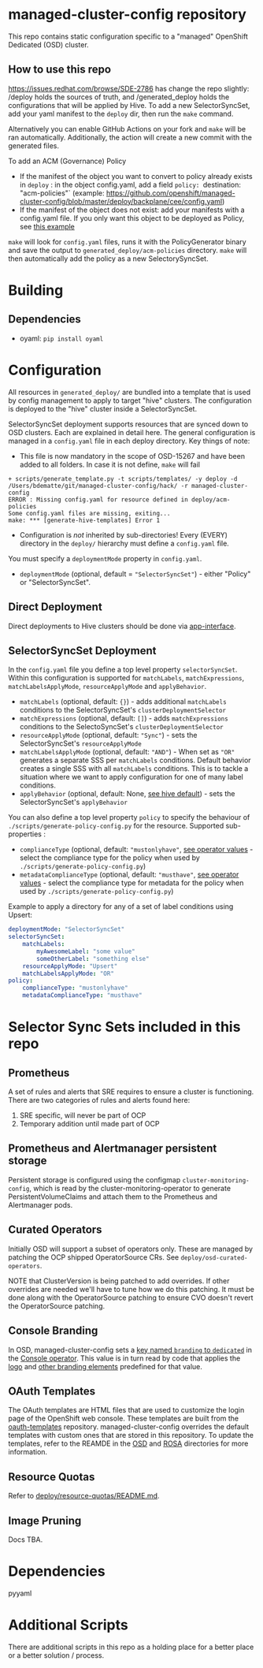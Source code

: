 # managed-cluster-config repository

This repo contains static configuration specific to a "managed" OpenShift Dedicated (OSD) cluster.
## How to use this repo
https://issues.redhat.com/browse/SDE-2786 has change the repo slightly: /deploy holds the sources of truth, and /generated_deploy holds the configurations that will be applied by Hive.
To add a new SelectorSyncSet, add your yaml manifest to the `deploy` dir, then run the `make` command.

Alternatively you can enable GitHub Actions on your fork and `make` will be ran automatically. Additionally,
the action will create a new commit with the generated files.

To add an ACM (Governance) Policy
- If the manifest of the object you want to convert to policy already exists in `deploy` : in the object config.yaml, add a field `policy: `destination: "acm-policies"` (example: https://github.com/openshift/managed-cluster-config/blob/master/deploy/backplane/cee/config.yaml) 
- If the manifest of the object does not exist: add your manifests with a config.yaml file. If you only want this object to be deployed as Policy, see [this example](https://github.com/openshift/managed-cluster-config/tree/bad140663d088cbce06edaf2527f69651db5a80b/deploy/hs-mgmt-route-monitor-operator)

`make` will look for `config.yaml` files, runs it with the PolicyGenerator binary and save the output to `generated_deploy/acm-policies` directory. `make` will then automatically
add the policy as a new SelectorySyncSet.

# Building

## Dependencies

- oyaml: `pip install oyaml`

# Configuration

All resources in `generated_deploy/` are bundled into a template that is used by config management to apply to target "hive" clusters.  The configuration is deployed to the "hive" cluster inside a SelectorSyncSet.

SelectorSyncSet deployment supports resources that are synced down to OSD clusters.  Each are explained in detail here.  The general configuration is managed in a `config.yaml` file in each deploy directory.  Key things of note:

* This file is now mandatory in the scope of OSD-15267 and have been added to all folders. In case it is not define, `make` will fail
```
+ scripts/generate_template.py -t scripts/templates/ -y deploy -d /Users/bdematte/git/managed-cluster-config/hack/ -r managed-cluster-config
ERROR : Missing config.yaml for resource defined in deploy/acm-policies
Some config.yaml files are missing, exiting...
make: *** [generate-hive-templates] Error 1
```
* Configuration is _not_ inherited by sub-directories!  Every (EVERY) directory in the `deploy/` hierarchy must define a `config.yaml` file.

You must specify a `deploymentMode` property in `config.yaml`.

* `deploymentMode` (optional, default = `"SelectorSyncSet"`) - either "Policy" or "SelectorSyncSet".

## Direct Deployment

Direct deployments to Hive clusters should be done via [app-interface](https://gitlab.cee.redhat.com/service/app-interface#manage-openshift-resources-via-app-interface-openshiftnamespace-1yml).

## SelectorSyncSet Deployment

In the `config.yaml` file you define a top level property `selectorSyncSet`.  Within this configuration is supported for `matchLabels`, `matchExpressions`, `matchLabelsApplyMode`, `resourceApplyMode` and `applyBehavior`.

* `matchLabels` (optional, default: `{}`) - adds additional `matchLabels` conditions to the SelectorSyncSet's `clusterDeploymentSelector`
* `matchExpressions` (optional, default: `[]`) - adds `matchExpressions` conditions to the SelectoSyncSet's `clusterDeploymentSelector`
* `resourceApplyMode` (optional, default: `"Sync"`) - sets the SelectorSyncSet's `resourceApplyMode`
* `matchLabelsApplyMode` (optional, default: `"AND"`) - When set as `"OR"` generates a separate SSS per `matchLabels` conditions. Default behavior creates a single SSS with all `matchLabels` conditions.  This is to tackle a situation where we want to apply configuration for one of many label conditions.
* `applyBehavior` (optional, default: None, [see hive default](https://github.com/openshift/hive/blob/master/config/crds/hive.openshift.io_selectorsyncsets.yaml)) - sets the SelectorSyncSet's `applyBehavior`

You can also define a top level property `policy` to specify the behaviour of `./scripts/generate-policy-config.py` for the resource. Supported sub-properties :
* `complianceType` (optional, default: `"mustonlyhave"`, [see operator values](https://github.com/open-cluster-management-io/config-policy-controller/blob/main/api/v1/configurationpolicy_types.go) - select the compliance type for the policy when used by `./scripts/generate-policy-config.py`)
* `metadataComplianceType` (optional, default: `"musthave"`, [see operator values](https://github.com/open-cluster-management-io/config-policy-controller/blob/main/api/v1/configurationpolicy_types.go) - select the compliance type for metadata for the policy when used by `./scripts/generate-policy-config.py`)

Example to apply a directory for any of a set of label conditions using Upsert:
```yaml
deploymentMode: "SelectorSyncSet"
selectorSyncSet:
    matchLabels:
        myAwesomeLabel: "some value"
        someOtherLabel: "something else"
    resourceApplyMode: "Upsert"
    matchLabelsApplyMode: "OR"
policy:
    complianceType: "mustonlyhave"
    metadataComplianceType: "musthave"
```

# Selector Sync Sets included in this repo

## Prometheus

A set of rules and alerts that SRE requires to ensure a cluster is functioning.  There are two categories of rules and alerts found here:

1. SRE specific, will never be part of OCP
2. Temporary addition until made part of OCP

## Prometheus and Alertmanager persistent storage

Persistent storage is configured using the configmap `cluster-monitoring-config`, which is read by the cluster-monitoring-operator to generate PersistentVolumeClaims and attach them to the Prometheus and Alertmanager pods.

## Curated Operators

Initially OSD will support a subset of operators only.  These are managed by patching the OCP shipped OperatorSource CRs.  See `deploy/osd-curated-operators`.

NOTE that ClusterVersion is being patched to add overrides.  If other overrides are needed we'll have to tune how we do this patching.  It must be done along with the OperatorSource patching to ensure CVO doesn't revert the OperatorSource patching.

## Console Branding

In OSD, managed-cluster-config sets a [key named `branding` to `dedicated`](https://github.com/openshift/managed-cluster-config/blob/master/deploy/osd-console-branding/osd-branding.console.Patch.yaml) in the [Console operator](https://github.com/openshift/api/blob/master/operator/v1/types_console.go#L89-L135). This value is in turn read by code that applies the [logo](https://github.com/openshift/console/blob/1572a985cc0753d7e2630984c5163170765e9487/frontend/public/components/masthead.jsx) and [other branding elements](https://github.com/openshift/console/search?p=2&q=dedicated) predefined for that value.

## OAuth Templates

The OAuth templates are HTML files that are used to customize the login page of the OpenShift web console. These templates are built from the [oauth-templates](https://github.com/openshift/oauth-templates/) repository. managed-cluster-config overrides the default templates with custom ones that are stored in this repository. To update the templates, refer to the REAMDE in the [OSD](./source/html/osd/README.md) and [ROSA](./source/html/rosa/README.md) directories for more information.

## Resource Quotas

Refer to [deploy/resource-quotas/README.md](deploy/resource-quotas/README.md).

## Image Pruning

Docs TBA.

# Dependencies

pyyaml


# Additional Scripts

There are additional scripts in this repo as a holding place for a better place or a better solution / process.
